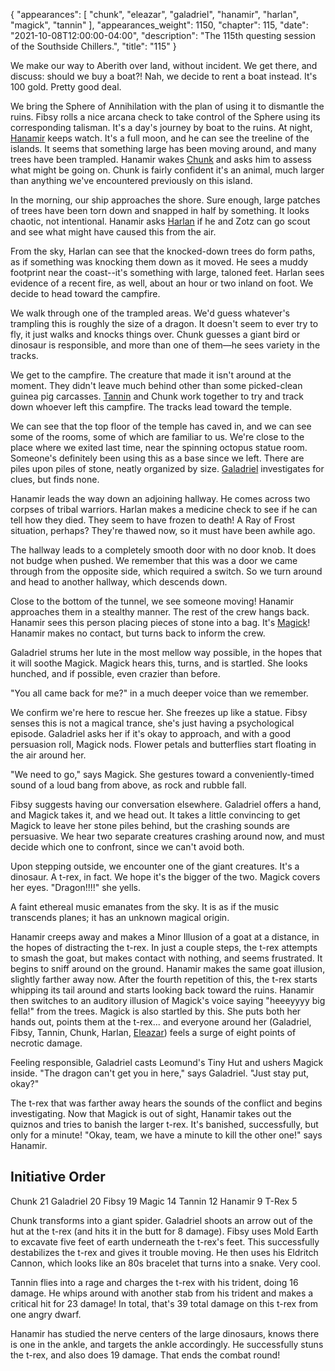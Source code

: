 {
    "appearances": [
        "chunk",
        "eleazar",
        "galadriel",
        "hanamir",
        "harlan",
        "magick",
        "tannin"
    ],
    "appearances_weight": 1150,
    "chapter": 115,
    "date": "2021-10-08T12:00:00-04:00",
    "description": "The 115th questing session of the Southside Chillers.",
    "title": "115"
}

We make our way to Aberith over land, without incident. We get there, and discuss: should we buy a boat?! Nah, we decide to rent a boat instead. It's 100 gold. Pretty good deal.

We bring the Sphere of Annihilation with the plan of using it to dismantle the ruins. Fibsy rolls a nice arcana check to take control of the Sphere using its corresponding talisman. It's a day's journey by boat to the ruins. At night, [Hanamir](/characters/hanamir/) keeps watch. It's a full moon, and he can see the treeline of the islands. It seems that something large has been moving around, and many trees have been trampled. Hanamir wakes [Chunk](/characters/chunk/) and asks him to assess what might be going on. Chunk is fairly confident it's an animal, much larger than anything we've encountered previously on this island.

In the morning, our ship approaches the shore. Sure enough, large patches of trees have been torn down and snapped in half by something. It looks chaotic, not intentional. Hanamir asks [Harlan](/characters/harlan/) if he and Zotz can go scout and see what might have caused this from the air.

From the sky, Harlan can see that the knocked-down trees do form paths, as if something was knocking them down as it moved. He sees a muddy footprint near the coast--it's something with large, taloned feet. Harlan sees evidence of a recent fire, as well, about an hour or two inland on foot. We decide to head toward the campfire.

We walk through one of the trampled areas. We'd guess whatever's trampling this is roughly the size of a dragon. It doesn't seem to ever try to fly, it just walks and knocks things over. Chunk guesses a giant bird or dinosaur is responsible, and more than one of them—he sees variety in the tracks.

We get to the campfire. The creature that made it isn't around at the moment. They didn't leave much behind other than some picked-clean guinea pig carcasses. [Tannin](/characters/tannin/) and Chunk work together to try and track down whoever left this campfire. The tracks lead toward the temple.

We can see that the top floor of the temple has caved in, and we can see some of the rooms, some of which are familiar to us. We're close to the place where we exited last time, near the spinning octopus statue room. Someone's definitely been using this as a base since we left. There are piles upon piles of stone, neatly organized by size. [Galadriel](/characters/galadriel/) investigates for clues, but finds none.

Hanamir leads the way down an adjoining hallway. He comes across two corpses of tribal warriors. Harlan makes a medicine check to see if he can tell how they died. They seem to have frozen to death! A Ray of Frost situation, perhaps? They're thawed now, so it must have been awhile ago.

The hallway leads to a completely smooth door with no door knob. It does not budge when pushed. We remember that this was a door we came through from the opposite side, which required a switch. So we turn around and head to another hallway, which descends down.

Close to the bottom of the tunnel, we see someone moving! Hanamir approaches them in a stealthy manner. The rest of the crew hangs back. Hanamir sees this person placing pieces of stone into a bag. It's [Magick](/characters/magick/)! Hanamir makes no contact, but turns back to inform the crew.

Galadriel strums her lute in the most mellow way possible, in the hopes that it will soothe Magick. Magick hears this, turns, and is startled. She looks hunched, and if possible, even crazier than before.

"You all came back for me?" in a much deeper voice than we remember.

We confirm we're here to rescue her. She freezes up like a statue. Fibsy senses this is not a magical trance, she's just having a psychological episode. Galadriel asks her if it's okay to approach, and with a good persuasion roll, Magick nods. Flower petals and butterflies start floating in the air around her.

"We need to go," says Magick. She gestures toward a conveniently-timed sound of a loud bang from above, as rock and rubble fall.

Fibsy suggests having our conversation elsewhere. Galadriel offers a hand, and Magick takes it, and we head out. It takes a little convincing to get Magick to leave her stone piles behind, but the crashing sounds are persuasive. We hear two separate creatures crashing around now, and must decide which one to confront, since we can't avoid both.

Upon stepping outside, we encounter one of the giant creatures. It's a dinosaur. A t-rex, in fact. We hope it's the bigger of the two. Magick covers her eyes. "Dragon!!!!" she yells.

A faint ethereal music emanates from the sky. It is as if the music transcends planes; it has an unknown magical origin.

Hanamir creeps away and makes a Minor Illusion of a goat at a distance, in the hopes of distracting the t-rex. In just a couple steps, the t-rex attempts to smash the goat, but makes contact with nothing, and seems frustrated. It begins to sniff around on the ground. Hanamir makes the same goat illusion, slightly farther away now. After the fourth repetition of this, the t-rex starts whipping its tail around and starts looking back toward the ruins. Hanamir then switches to an auditory illusion of Magick's voice saying "heeeyyyy big fella!" from the trees. Magick is also startled by this. She puts both her hands out, points them at the t-rex... and everyone around her (Galadriel, Fibsy, Tannin, Chunk, Harlan, [Eleazar](/characters/eleazar/)) feels a surge of eight points of necrotic damage.

Feeling responsible, Galadriel casts Leomund's Tiny Hut and ushers Magick inside. "The dragon can't get you in here," says Galadriel. "Just stay put, okay?"

The t-rex that was farther away hears the sounds of the conflict and begins investigating. Now that Magick is out of sight, Hanamir takes out the quiznos and tries to banish the larger t-rex. It's banished, successfully, but only for a minute! "Okay, team, we have a minute to kill the other one!" says Hanamir.

## Initiative Order

Chunk 21
Galadriel 20
Fibsy 19
Magic 14
Tannin 12
Hanamir 9
T-Rex 5

Chunk transforms into a giant spider. Galadriel shoots an arrow out of the hut at the t-rex (and hits it in the butt for 8 damage). Fibsy uses Mold Earth to excavate five feet of earth underneath the t-rex's feet. This successfully destabilizes the t-rex and gives it trouble moving. He then uses his Eldritch Cannon, which looks like an 80s bracelet that turns into a snake. Very cool.

Tannin flies into a rage and charges the t-rex with his trident, doing 16 damage. He whips around with another stab from his trident and makes a critical hit for 23 damage! In total, that's 39 total damage on this t-rex from one angry dwarf.

Hanamir has studied the nerve centers of the large dinosaurs, knows there is one in the ankle, and targets the ankle accordingly. He successfully stuns the t-rex, and also does 19 damage. That ends the combat round!